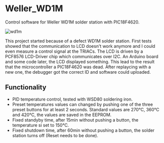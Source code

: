 # Weller_WD1M

Control software for Weller WD1M solder station with PIC18F4620.

![wd1m](https://github.com/ChillTobi/Weller_WD1M/tree/master/images/solderstation.jpg)


This project started because of a defect WD1M solder station. First tests showed that the communication to LCD doesn't work anymore and I could even measure a control signal at the TRIACs. 
The LCD is driven by a PCF8576 LCD-Driver chip which communicates over I2C. An Arduino board and some code later, the LCD displayed something. This lead to the result that the microcontroller a PIC18F4620 was dead. 
After replaycing with a new one, the debugger got the correct ID and software could uploaded.


## Functionality

- PID temperature control, tested with WSD80 soldering iron.
- Preset temperatures values can changed by pushing one of the three preset buttons for at least 2 seconds. Standard values are 270°C, 360°C and 420°C, the values are saved in the EEPROM.
- Fixed standyby time, after 15min without pushing a button, the temperature si set to 150°C.
- Fixed shutdown time, after 60min without pushing a button, the solder station turns off (Reset needs to be done).
